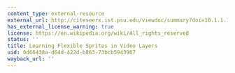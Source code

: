```yaml
---
content_type: external-resource
external_url: http://citeseerx.ist.psu.edu/viewdoc/summary?doi=10.1.1.11.7433
has_external_license_warning: true
license: https://en.wikipedia.org/wiki/All_rights_reserved
status: ''
title: Learning Flexible Sprites in Video Layers
uid: 0d66438a-d64d-422d-b863-73bcb5943967
wayback_url: ''
---
```

